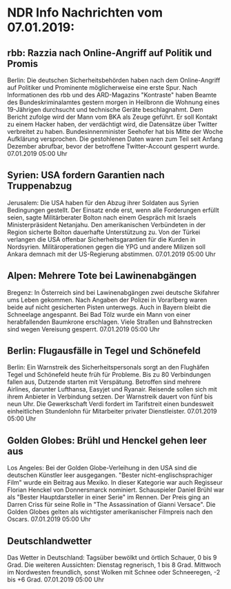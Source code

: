 # NDR Info Nachrichten vom 07.01.2019:


## rbb: Razzia nach Online-Angriff auf Politik und Promis
Berlin: Die deutschen Sicherheitsbehörden haben nach dem Online-Angriff auf Politiker und Prominente möglicherweise eine erste Spur. Nach Informationen des rbb und des ARD-Magazins "Kontraste" haben Beamte des Bundeskriminalamtes gestern morgen in Heilbronn die Wohnung  eines 19-Jährigen durchsucht und technische Geräte beschlagnahmt. Dem Bericht zufolge wird der Mann vom BKA als Zeuge geführt. Er soll Kontakt zu einem Hacker haben, der verdächtigt wird, die Datensätze über Twitter verbreitet zu haben. Bundesinnenminister Seehofer hat bis Mitte der Woche Aufklärung versprochen. Die gestohlenen Daten waren zum Teil seit Anfang Dezember abrufbar, bevor der betroffene Twitter-Account gesperrt wurde. 07.01.2019 05:00 Uhr 

## Syrien: USA fordern Garantien nach Truppenabzug
Jerusalem: Die USA haben für den Abzug ihrer Soldaten aus Syrien Bedingungen gestellt. Der Einsatz ende erst, wenn alle Forderungen erfüllt seien, sagte Militärberater Bolton nach einem Gespräch mit Israels Ministerpräsident Netanjahu. Den amerikanischen Verbündeten in der Region sicherte Bolton dauerhafte Unterstützung zu. Von der Türkei verlangen die USA offenbar Sicherheitsgarantien für die Kurden in Nordsyrien. Militäroperationen gegen die YPG und andere Milizen soll Ankara demnach mit der US-Regierung abstimmen. 07.01.2019 05:00 Uhr 

## Alpen: Mehrere Tote bei Lawinenabgängen
Bregenz: In Österreich sind bei Lawinenabgängen zwei deutsche Skifahrer ums Leben gekommen. Nach Angaben der Polizei in Vorarlberg waren beide auf nicht gesicherten Pisten unterwegs. Auch in Bayern bleibt die Schneelage angespannt. Bei Bad Tölz wurde ein Mann von einer herabfallenden Baumkrone erschlagen. Viele Straßen und Bahnstrecken sind wegen Vereisung gesperrt. 07.01.2019 05:00 Uhr 

## Berlin: Flugausfälle in Tegel und Schönefeld
Berlin: Ein Warnstreik des Sicherheitspersonals sorgt an den Flughäfen Tegel und Schönefeld heute früh für Probleme. Bis zu 80 Verbindungen fallen aus, Dutzende starten mit Verspätung. Betroffen sind mehrere Airlines, darunter Lufthansa, Easyjet und Ryanair. Reisende sollen sich mit ihrem Anbieter in Verbindung setzen. Der Warnstreik dauert von fünf bis neun Uhr. Die Gewerkschaft Verdi fordert im Tarifstreit einen bundesweit einheitlichen Stundenlohn für Mitarbeiter privater Dienstleister. 07.01.2019 05:00 Uhr 

## Golden Globes: Brühl und Henckel gehen leer aus
Los Angeles: Bei der Golden Globe-Verleihung in den USA sind die deutschen Künstler leer ausgegangen. "Bester nicht-englischsprachiger Film" wurde ein Beitrag aus Mexiko. In dieser Kategorie war auch Regisseur Florian Henckel von Donnersmarck nominiert. Schauspieler Daniel Brühl war als "Bester Hauptdarsteller in einer Serie" im Rennen. Der Preis ging an Darren Criss für seine Rolle in "The Assassination of Gianni Versace". Die Golden Globes gelten als wichtigster amerikanischer Filmpreis nach den Oscars. 07.01.2019 05:00 Uhr 

## Deutschlandwetter
Das Wetter in Deutschland: Tagsüber bewölkt und örtlich Schauer, 0 bis 9 Grad. Die weiteren Aussichten:
Dienstag regnerisch, 1 bis 8 Grad. Mittwoch im Nordwesten freundlich, sonst Wolken mit Schnee oder Schneeregen, -2 bis +6 Grad. 07.01.2019 05:00 Uhr 

